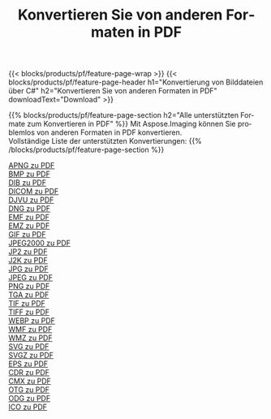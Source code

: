 ﻿---
title: Konvertieren Sie von anderen Formaten in PDF 
weight: 3920
url: /de/net/conversion/to/pdf 
lang: de
langdirlevel: 2
locales: zh-hans,ja,it,ru,de,es,fr,nl,id,lt,pl,pt,vi,tr,ko,zh-hant,ar,hi,th,sv,cs,uk,he
description: Mit Aspose.Imaging können Sie problemlos von anderen Formaten in PDF konvertieren
---

{{< blocks/products/pf/feature-page-wrap >}}
{{< blocks/products/pf/feature-page-header h1="Konvertierung von Bilddateien über C#" h2="Konvertieren Sie von anderen Formaten in PDF" downloadText="Download" >}}


{{% blocks/products/pf/feature-page-section  h2="Alle unterstützten Formate zum Konvertieren in PDF" %}}
Mit Aspose.Imaging können Sie problemlos von anderen Formaten in PDF konvertieren.
<br/>
Vollständige Liste der unterstützten Konvertierungen:
{{% /blocks/products/pf/feature-page-section %}}
<div class="container-fluid productfamilypage bg-gray">
    <div class="convertypes bg-gray agp-content section">
        <div class="container">
		<div class="row other-converters">
		    <div class='col-md-2 other-converter remove-lp remove-rp'><a href="/imaging/de/net/conversion/apng-to-pdf" >APNG zu PDF</a></div>
<div class='col-md-2 other-converter remove-lp remove-rp'><a href="/imaging/de/net/conversion/bmp-to-pdf" >BMP zu PDF</a></div>
<div class='col-md-2 other-converter remove-lp remove-rp'><a href="/imaging/de/net/conversion/dib-to-pdf" >DIB zu PDF</a></div>
<div class='col-md-2 other-converter remove-lp remove-rp'><a href="/imaging/de/net/conversion/dicom-to-pdf" >DICOM zu PDF</a></div>
<div class='col-md-2 other-converter remove-lp remove-rp'><a href="/imaging/de/net/conversion/djvu-to-pdf" >DJVU zu PDF</a></div>
<div class='col-md-2 other-converter remove-lp remove-rp'><a href="/imaging/de/net/conversion/dng-to-pdf" >DNG zu PDF</a></div>
<div class='col-md-2 other-converter remove-lp remove-rp'><a href="/imaging/de/net/conversion/emf-to-pdf" >EMF zu PDF</a></div>
<div class='col-md-2 other-converter remove-lp remove-rp'><a href="/imaging/de/net/conversion/emz-to-pdf" >EMZ zu PDF</a></div>
<div class='col-md-2 other-converter remove-lp remove-rp'><a href="/imaging/de/net/conversion/gif-to-pdf" >GIF zu PDF</a></div>
<div class='col-md-2 other-converter remove-lp remove-rp'><a href="/imaging/de/net/conversion/jpeg2000-to-pdf" >JPEG2000 zu PDF</a></div>
<div class='col-md-2 other-converter remove-lp remove-rp'><a href="/imaging/de/net/conversion/jp2-to-pdf" >JP2 zu PDF</a></div>
<div class='col-md-2 other-converter remove-lp remove-rp'><a href="/imaging/de/net/conversion/j2k-to-pdf" >J2K zu PDF</a></div>
<div class='col-md-2 other-converter remove-lp remove-rp'><a href="/imaging/de/net/conversion/jpg-to-pdf" >JPG zu PDF</a></div>
<div class='col-md-2 other-converter remove-lp remove-rp'><a href="/imaging/de/net/conversion/jpeg-to-pdf" >JPEG zu PDF</a></div>
<div class='col-md-2 other-converter remove-lp remove-rp'><a href="/imaging/de/net/conversion/png-to-pdf" >PNG zu PDF</a></div>
<div class='col-md-2 other-converter remove-lp remove-rp'><a href="/imaging/de/net/conversion/tga-to-pdf" >TGA zu PDF</a></div>
<div class='col-md-2 other-converter remove-lp remove-rp'><a href="/imaging/de/net/conversion/tif-to-pdf" >TIF zu PDF</a></div>
<div class='col-md-2 other-converter remove-lp remove-rp'><a href="/imaging/de/net/conversion/tiff-to-pdf" >TIFF zu PDF</a></div>
<div class='col-md-2 other-converter remove-lp remove-rp'><a href="/imaging/de/net/conversion/webp-to-pdf" >WEBP zu PDF</a></div>
<div class='col-md-2 other-converter remove-lp remove-rp'><a href="/imaging/de/net/conversion/wmf-to-pdf" >WMF zu PDF</a></div>
<div class='col-md-2 other-converter remove-lp remove-rp'><a href="/imaging/de/net/conversion/wmz-to-pdf" >WMZ zu PDF</a></div>
<div class='col-md-2 other-converter remove-lp remove-rp'><a href="/imaging/de/net/conversion/svg-to-pdf" >SVG zu PDF</a></div>
<div class='col-md-2 other-converter remove-lp remove-rp'><a href="/imaging/de/net/conversion/svgz-to-pdf" >SVGZ zu PDF</a></div>
<div class='col-md-2 other-converter remove-lp remove-rp'><a href="/imaging/de/net/conversion/eps-to-pdf" >EPS zu PDF</a></div>
<div class='col-md-2 other-converter remove-lp remove-rp'><a href="/imaging/de/net/conversion/cdr-to-pdf" >CDR zu PDF</a></div>
<div class='col-md-2 other-converter remove-lp remove-rp'><a href="/imaging/de/net/conversion/cmx-to-pdf" >CMX zu PDF</a></div>
<div class='col-md-2 other-converter remove-lp remove-rp'><a href="/imaging/de/net/conversion/otg-to-pdf" >OTG zu PDF</a></div>
<div class='col-md-2 other-converter remove-lp remove-rp'><a href="/imaging/de/net/conversion/odg-to-pdf" >ODG zu PDF</a></div>
<div class='col-md-2 other-converter remove-lp remove-rp'><a href="/imaging/de/net/conversion/ico-to-pdf" >ICO zu PDF</a></div>
                </div>
        </div>
    </div>
</div>
<br/>

